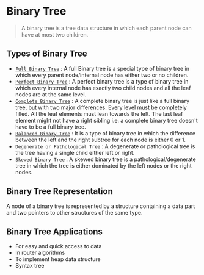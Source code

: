 # Binary Tree

> A binary tree is a tree data structure in which each parent node can have at most two children.

## Types of Binary Tree

- [`Full Binary Tree`](https://www.programiz.com/dsa/full-binary-tree) : A full Binary tree is a special type of binary tree in which every parent node/internal node has either two or no children.
- [`Perfect Binary Tree`](https://www.programiz.com/dsa/perfect-binary-tree) : A perfect binary tree is a type of binary tree in which every internal node has exactly two child nodes and all the leaf nodes are at the same level.
- [`Complete Binary Tree`](https://www.programiz.com/dsa/complete-binary-tree) : A complete binary tree is just like a full binary tree, but with two major differences. Every level must be completely filled. All the leaf elements must lean towards the left. The last leaf element might not have a right sibling i.e. a complete binary tree doesn't have to be a full binary tree.
- [`Balanced Binary Tree`](https://www.programiz.com/dsa/balanced-binary-tree) : It is a type of binary tree in which the difference between the left and the right subtree for each node is either 0 or 1.
- `Degenerate or Pathological Tree` : A degenerate or pathological tree is the tree having a single child either left or right.
- `Skewed Binary Tree` : A skewed binary tree is a pathological/degenerate tree in which the tree is either dominated by the left nodes or the right nodes.

## Binary Tree Representation

A node of a binary tree is represented by a structure containing a data part and two pointers to other structures of the same type.

## Binary Tree Applications

- For easy and quick access to data
- In router algorithms
- To implement heap data structure
- Syntax tree
